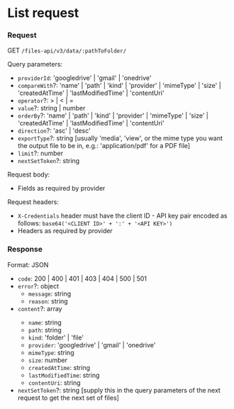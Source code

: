 # List request

### Request

GET `/files-api/v3/data/:pathToFolder/`

Query parameters:

- `providerId`: 'googledrive' | 'gmail' | 'onedrive'
- `compareWith`?: 'name' | 'path' | 'kind' | 'provider' | 'mimeType' | 'size' | 'createdAtTime' | 'lastModifiedTime' | 'contentUri'
- `operator`?: > | < | =
- `value`?: string | number
- `orderBy`?: 'name' | 'path' | 'kind' | 'provider' | 'mimeType' | 'size' | 'createdAtTime' | 'lastModifiedTime' | 'contentUri'
- `direction`?: 'asc' | 'desc'
- `exportType`?: string [usually 'media', 'view', or the mime type you want the output file to be in, e.g.: 'application/pdf' for a PDF file]
- `limit`?: number
- `nextSetToken`?: string

Request body:

- Fields as required by provider

Request headers:

- `X-Credentials` header must have the client ID - API key pair encoded as follows: `base64('<CLIENT ID>' + ':' + '<API KEY>')`
- Headers as required by provider

### Response

Format: JSON

- `code`: 200 | 400 | 401 | 403 | 404 | 500 | 501
- `error`?: object
	- `message`: string
	- `reason`: string
- `content`?: array<object>
	- `name`: string
	- `path`: string
	- `kind`: 'folder' | 'file'
	- `provider`: 'googledrive' | 'gmail' | 'onedrive'
	- `mimeType`: string
	- `size`: number
	- `createdAtTime`: string
	- `lastModifiedTime`: string
	- `contentUri`: string
- `nextSetToken`?: string [supply this in the query parameters of the next request to get the next set of files]